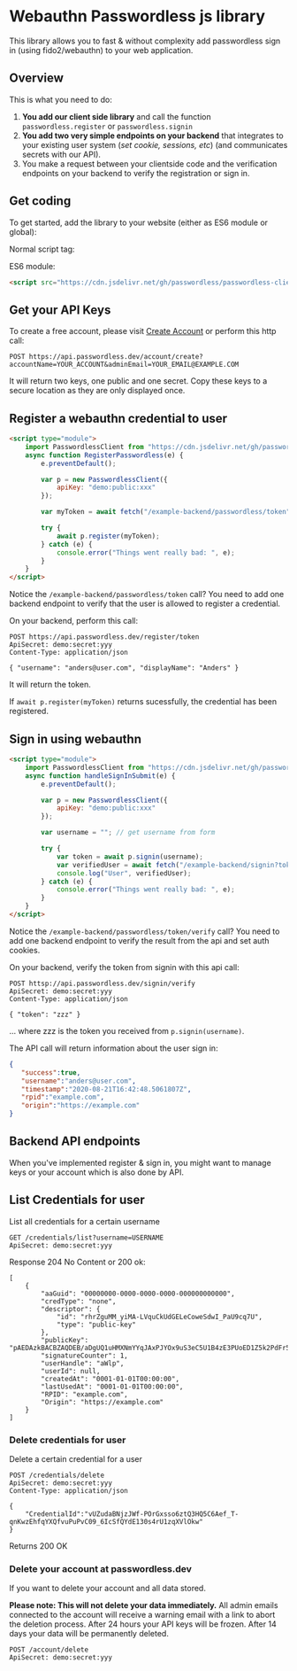 # Webauthn Passwordless js library

This library allows you to fast & without complexity add passwordless sign in (using fido2/webauthn) to your web application.


## Overview

This is what you need to do:

1. **You add our client side library** and call the function `passwordless.register` or `passwordless.signin`
2. **You add two very simple endpoints on your backend** that integrates to your existing user system (*set cookie, sessions, etc*) (and communicates secrets with our API).
3. You make a request between your clientside code and the verification endpoints on your backend to verify the registration or sign in.
 
## Get coding
To get started, add the library to your website (either as ES6 module or global):

Normal script tag:
<script src="https://cdn.jsdelivr.net/gh/passwordless/passwordless-client-js@global/passwordlessClient.js"></script>

ES6 module:
```html
<script src="https://cdn.jsdelivr.net/gh/passwordless/passwordless-client-js@master/passwordlessClient.js" type="module"></script>
```

## Get your API Keys

To create a free account, please visit [Create Account](https://beta.passwordless.dev/create-acount) or perform this http call:

```http
POST https://api.passwordless.dev/account/create?accountName=YOUR_ACCOUNT&adminEmail=YOUR_EMAIL@EXAMPLE.COM
```

It will return two keys, one public and one secret. Copy these keys to a secure location as they are only displayed once.

## Register a webauthn credential to user

```html
<script type="module">
    import PasswordlessClient from "https://cdn.jsdelivr.net/gh/passwordless/passwordless-client-js@1.0.1/passwordlessClient.js";
    async function RegisterPasswordless(e) {
        e.preventDefault();

        var p = new PasswordlessClient({
            apiKey: "demo:public:xxx"
        });

        var myToken = await fetch("/example-backend/passwordless/token").then(r => r.text());

        try {
            await p.register(myToken);
        } catch (e) {
            console.error("Things went really bad: ", e);
        }
    }
</script>
```

Notice the `/example-backend/passwordless/token` call?
You need to add one backend endpoint to verify that the user is allowed to register a credential.

On your backend, perform this call:

```http
POST https://api.passwordless.dev/register/token
ApiSecret: demo:secret:yyy
Content-Type: application/json

{ "username": "anders@user.com", "displayName": "Anders" } 
```
It will return the token.

If `await p.register(myToken)` returns sucessfully, the credential has been registered.

## Sign in using webauthn

```html
<script type="module">
    import PasswordlessClient from "https://cdn.jsdelivr.net/gh/passwordless/passwordless-client-js@1.0.1/passwordlessClient.js";
    async function handleSignInSubmit(e) {
        e.preventDefault();

        var p = new PasswordlessClient({
            apiKey: "demo:public:xxx"
        });

        var username = ""; // get username from form

        try {
            var token = await p.signin(username);
            var verifiedUser = await fetch("/example-backend/signin?token=" + token).then(r => r.json());
            console.log("User", verifiedUser);
        } catch (e) {
            console.error("Things went really bad: ", e);
        }
    }
</script>
```
Notice the `/example-backend/passwordless/token/verify` call?
You need to add one backend endpoint to verify the result from the api and set auth cookies.

On your backend, verify the token from signin with this api call:

```http
POST httsp://api.passwordless.dev/signin/verify
ApiSecret: demo:secret:yyy
Content-Type: application/json

{ "token": "zzz" }
```
... where zzz is the token you received from `p.signin(username)`.

The API call will return information about the user sign in:

```json
{
   "success":true,
   "username":"anders@user.com",
   "timestamp":"2020-08-21T16:42:48.5061807Z",
   "rpid":"example.com",
   "origin":"https://example.com"
}
```

## Backend API endpoints

When you've implemented register & sign in, you might want to manage keys or your account which is also done by API.

## List Credentials for user

List all credentials for a certain username

```http
GET /credentials/list?username=USERNAME
ApiSecret: demo:secret:yyy
```

Response 204 No Content or 200 ok:
```
[
    {
        "aaGuid": "00000000-0000-0000-0000-000000000000",
        "credType": "none",
        "descriptor": {
            "id": "rhrZguMM_yiMA-LVquCkUdGELeCoweSdwI_PaU9cq7U",
            "type": "public-key"
        },
        "publicKey": "pAEDAzkBACBZAQDEB/aDgUQ1uHMXNmYYqJAxPJYOx9uS3eC5U1B4zE3PUoED1Z5k2PdFr5huW/KruuwZCY9FYmJf5xUc/z0WUF6ENZL0rzM3aQ+OeYW13lVR0t7tyzLd4ZDOLu4jSdxgqkbxA333lbR4SCiqNQrw5KkB88mqumodWsF/J+1IyY523UR4iR7J/4jLhNTEcmsO8FFc82konW+7U5LpujqMgQBkM+WreclCrm4L5QtIqMabW9KD31FLKwm5OryAmTBWd+XP1nsIae2X6wqVg9HVOGM0hkcu5WphA4/6VZTZM90JWavNPpZHmnnG62UkiXBR45Ncmx1HEKdptT3GwXwwiY9hIUMBAAE=",
        "signatureCounter": 1,
        "userHandle": "aWlp",
        "userId": null,
        "createdAt": "0001-01-01T00:00:00",
        "lastUsedAt": "0001-01-01T00:00:00",
        "RPID": "example.com",
        "Origin": "https://example.com"
    }
]
```

### Delete credentials for user

Delete a certain credential for a user

```http
POST /credentials/delete
ApiSecret: demo:secret:yyy
Content-Type: application/json

{    
    "CredentialId":"vUZudaBNjzJWf-POrGxsso6ztQ3HQ5C6Aef_T-qnKwzEhfqYXQfvuPuPvC09_6IcSfQYdE130s4rU1zqXVlOkw"
}
```

Returns 200 OK

### Delete your account at passwordless.dev

If you want to delete your account and all data stored.

**Please note: This will not delete your data immediately.**
All admin emails connected to the account will receive a warning email with a link to abort the deletion process.
After 24 hours your API keys will be frozen.
After 14 days your data will be permanently deleted.

```
POST /account/delete
ApiSecret: demo:secret:yyy
```
